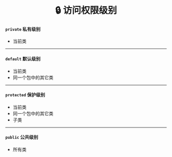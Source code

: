 <h1 align="center">🔒 访问权限级别</h1>

#### `private` 私有级别

* 当前类

---

#### `default` 默认级别

* 当前类
* 同一个包中的其它类

---

#### `protected` 保护级别

* 当前类
* 同一个包中的其它类
* 子类

---

#### `public` 公共级别

* 所有类
